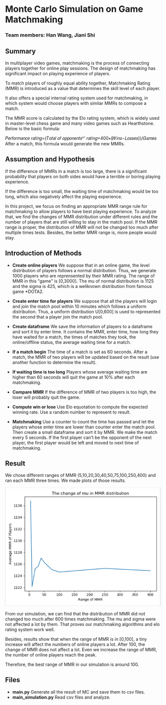 # Monte Carlo Simulation on Game Matchmaking

### Team members: Han Wang, Jiani Shi

## Summary

In multiplayer video games, matchmaking is the process of connecting players together for online play sessions. The design of matchmaking has significant impact on playing experience of players.

To match players of roughly equal ability together, Matchmaking Rating (MMR) is introduced as a value that determines the skill level of each player.

It also offers a special internal rating system used for matchmaking, in which system would choose players with similar MMRs to compose a match. 

The MMR score is calculated by the Elo rating system, which is widely used in master-level chess game and many video games such as Hearthstone. Below is the basic formula:

𝑃𝑒𝑟𝑓𝑜𝑟𝑚𝑎𝑛𝑐𝑒 𝑟𝑎𝑡𝑖𝑛𝑔=(𝑇𝑜𝑡𝑎𝑙 𝑜𝑓 𝑜𝑝𝑝𝑜𝑛𝑒𝑛𝑡𝑠^′ 𝑟𝑎𝑡𝑖𝑛𝑔+400∗(𝑊𝑖𝑛𝑠−𝐿𝑜𝑠𝑠𝑒𝑠))/𝐺𝑎𝑚𝑒𝑠
After a match, this formula would generate the new MMRs.

## Assumption and Hypothesis
If the difference of MMRs in a match is too large, there is a significant probability that players on both sides would have a terrible or boring playing experience.

If the difference is too small, the waiting time of matchmaking would be too long, which also negatively affect the playing experience.

In this project, we focus on finding an appropriate MMR range rule for matchmaking to allow players to have best playing experience. To analyze that, we find the changes of MMR distribution under different rules and the number of players that are still willing to stay in the match pool. If the MMR range is proper, the distribution of MMR will not be changed too much after multiple times tests. Besides, the better MMR range is, more people would stay.

## Introduction of Methods

- __Create online players__
We suppose that in an online game, the level distribution of players follows a normal distribution. Thus, we generate 1000 players who are reprensented by their MMR rating. The range of MMR in this "game" is [0,3000]. The mu of normal distribution is 1125 and the sigma is 425, which is a wellknown distribution from famous game *DOTA2.

- __Create enter time for players__
We suppose that all the players will login and join the match pool within 10 minutes which follows a uniform distribution. Thus, a uniform distribution U[0,600] is used to represented the second that a player join the match pool.

- __Create dataframe__
We save the information of players to a dataframe and sort it by enter time. It contains the MMR, enter time, how long they have waited for a match, the times of matches they took, the online/offline status, the average waiting time for a match.

- __If a match begin__
The time of a match is set as 60 seconds. After a match, the MMR of two players will be updated based on the result (use another function to determine the result).

- __If waiting time is too long__
Players whose average waiting time are higher than 60 seconds will quit the game at 10% after each matchmaking.

- __Compare MMR__
If the difference of MMR of two players is too high, the loser will probably quit the game.

- __Compute win or lose__
Use Elo equotation to compute the expected winning rate. Use a random number to represent to result.

- __Matchmaking__
Use a counter to count the time has passed and let the players whose enter time are lower than counter enter the match pool. Then create a small dataframe and sort it by MMR. We make the match every 5 seconds. If the first player can't be the opponent of the next player, the first player would be left and moved to next time of matchmaking.

## Result
We chose different ranges of MMR (5,10,20,30,40,50,75,100,250,400) and ran each MMR three times. We made plots of those results.

![mu_MMR](charts/mu_MMR.png)

From our simulation, we can find that the distribution of MMR did not changed too much after 600 times matchmaking. The mu and sigma were not affected a lot by them. That proves our matchmaking algorithms and elo rating system work well.

Besides, results show that when the range of MMR is in [0,100], a tiny increase will affect the numbers of online players a lot. After 100, the change of MMR does not affect a lot. Even we increase the range of MMR, the number of online players reach the peak.

Therefore, the best range of MMR in our simulation is around 100.

## Files
- __main.py__
Generate all the result of MC and save them to csv files.
- __main_simulation.py__
Read csv files and analyze.


